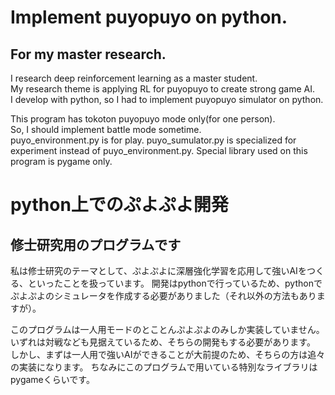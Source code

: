 # Implement puyopuyo on python.  

## For my master research.  

I research deep reinforcement learning as a master student.  
My research theme is applying RL for puyopuyo to create strong game AI.  
I develop with python, so I had to implement puyopuyo simulator on python.  

This program has tokoton puyopuyo mode only(for one person).  
So, I should implement battle mode sometime.  
puyo_environment.py is for play.
puyo_sumulator.py is specialized for experiment instead of puyo_environment.py.
Special library used on this program is pygame only.  



# python上でのぷよぷよ開発

## 修士研究用のプログラムです

私は修士研究のテーマとして、ぷよぷよに深層強化学習を応用して強いAIをつくる、といったことを扱っています。
開発はpythonで行っているため、pythonでぷよぷよのシミュレータを作成する必要がありました（それ以外の方法もありますが）。

このプログラムは一人用モードのとことんぷよぷよのみしか実装していません。
いずれは対戦なども見据えているため、そちらの開発もする必要があります。
しかし、まずは一人用で強いAIができることが大前提のため、そちらの方は追々の実装になります。
ちなみにこのプログラムで用いている特別なライブラリはpygameくらいです。


